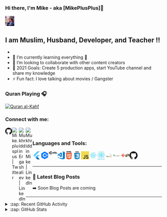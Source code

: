 ### Hi there, I'm Mike - aka [MikePlusPlus]👋
<img src="https://github.com/MukhriddinMike/MukhriddinMike/blob/08ec714b0f9df1cdb3c30444878a074cd80d9a6e/giphy.gif" width="29px">
<p align="center">

## I am Muslim, Husband, Developer, and Teacher  !!

- 
- 🌱 I’m currently learning everything 🤣
- 👯 I’m looking to collaborate with other content creators
- 🥅 2021 Goals: Create 5 production apps, start YouTube channel and share my knowledge
- ⚡ Fun fact: I love talking about movies / Gangster

### Quran Playing 🎧

[<img src="https://quranonline.net/al-kahf/" alt="Quran al-Kahf" width="350" />](https://quranonline.net/al-kahf/)

### Connect with me:

[<img align="left" alt="MikePlusPlus" width="22px" src="https://raw.githubusercontent.com/github/explore/78df643247d429f6cc873026c0622819ad797942/topics/github/github.png" />][github]
[<img align="left" alt="Mike.plusplus | Twitter" width="22px" src="https://cdn.jsdelivr.net/npm/simple-icons@v3/icons/twitter.svg" />][twitter]
[<img align="left" alt="Mukhriddin Ergashaliev | LinkedIn" width="22px" src="https://cdn.jsdelivr.net/npm/simple-icons@v3/icons/linkedin.svg" />][linkedin]
[<img align="left" alt="MukhriddinMike | LinkedIn" width="22px" src="https://cdn.jsdelivr.net/npm/simple-icons@v3/icons/instagram.svg" />][instagram]


<br />

### Languages and Tools:
[<img align="left" alt="Flutter" width="26px" src="https://github.com/MukhriddinMike/SpringGalbengi/blob/298ee648b5e3fa145d188bc3e26108c15613e760/flutter.png" />][github]
[<img align="left" alt="C#" width="26px" src="https://github.com/MukhriddinMike/SpringGalbengi/blob/298ee648b5e3fa145d188bc3e26108c15613e760/c%23.png" />][github]
[<img align="left" alt="Unity3D" width="26px" src="https://github.com/MukhriddinMike/SpringGalbengi/blob/298ee648b5e3fa145d188bc3e26108c15613e760/unity3d.png" />][github]
[<img align="left" alt="Visual Studio Code" width="26px" src="https://raw.githubusercontent.com/github/explore/80688e429a7d4ef2fca1e82350fe8e3517d3494d/topics/visual-studio-code/visual-studio-code.png" />][github]
[<img align="left" alt="HTML5" width="26px" src="https://raw.githubusercontent.com/github/explore/80688e429a7d4ef2fca1e82350fe8e3517d3494d/topics/html/html.png" />][github]
[<img align="left" alt="CSS3" width="26px" src="https://raw.githubusercontent.com/github/explore/80688e429a7d4ef2fca1e82350fe8e3517d3494d/topics/css/css.png" />][github]
[<img align="left" alt="JavaScript" width="26px" src="https://raw.githubusercontent.com/github/explore/80688e429a7d4ef2fca1e82350fe8e3517d3494d/topics/javascript/javascript.png" />][github]
[<img align="left" alt="React" width="26px" src="https://raw.githubusercontent.com/github/explore/80688e429a7d4ef2fca1e82350fe8e3517d3494d/topics/react/react.png" />][github]
[<img align="left" alt="React Native" width="26px" src="https://github.com/MukhriddinMike/SpringGalbengi/blob/298ee648b5e3fa145d188bc3e26108c15613e760/reactNative.jpg" />][github]
[<img align="left" alt="MySQL" width="26px" src="https://raw.githubusercontent.com/github/explore/80688e429a7d4ef2fca1e82350fe8e3517d3494d/topics/mysql/mysql.png" />][github]
[<img align="left" alt="MongoDB" width="26px" src="https://raw.githubusercontent.com/github/explore/80688e429a7d4ef2fca1e82350fe8e3517d3494d/topics/mongodb/mongodb.png" />][github]
[<img align="left" alt="Git" width="26px" src="https://raw.githubusercontent.com/github/explore/80688e429a7d4ef2fca1e82350fe8e3517d3494d/topics/git/git.png" />][github]
[<img align="left" alt="GitHub" width="26px" src="https://raw.githubusercontent.com/github/explore/78df643247d429f6cc873026c0622819ad797942/topics/github/github.png" />][github]


<br />
<br />

---



### 📕 Latest Blog Posts

<!-- BLOG-POST-LIST:START -->
➡️  Soon Blog Posts are coming
<!-- BLOG-POST-LIST:END -->


---

<details>
  <summary>:zap: Recent GitHub Activity</summary>
  
<!--START_SECTION:activity-->
1. 🗣 My Visual Studio Code [#1](https://github.com/MukhriddinMike/VScode-Setting) 
2. 🎉 Flutter Starter pack [#1](https://github.com/MukhriddinMike/Flutter-Starter-Project) 
<!--END_SECTION:activity-->

</details>

<details>
  <summary>:zap: GitHub Stats</summary>

  <img align="left" alt="Mikeplusplus's GitHub Stats" src="![Anurag's GitHub stats](https://github-readme-stats.vercel.app/api?username=MukhriddinMike&theme=dark&show_icons=true)" />

</details>


[twitter]: https://twitter.com/mike_plusplus
[instagram]: https://www.instagram.com/mike.plusplus
[linkedin]: https://www.linkedin.com/in/mukhiddinmike
[github]: https://github.com/MukhriddinMike?tab=repositories

